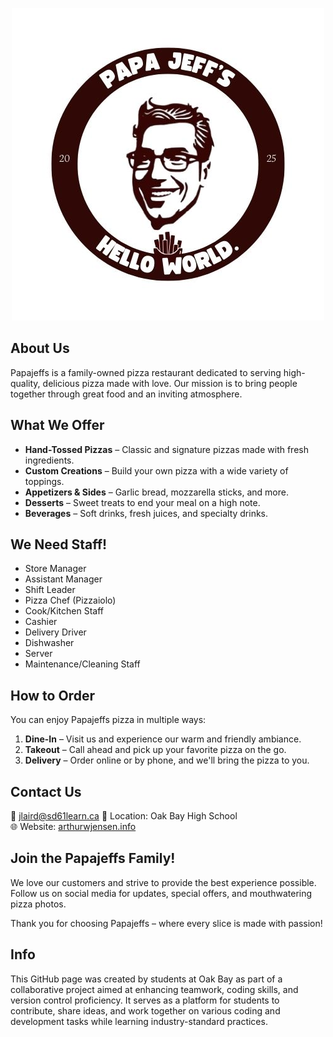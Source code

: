  <p align="center">
  <img src="papajeffsprimarylogo.jpg" />
</p>


<h2>About Us</h2>
<p>Papajeffs is a family-owned pizza restaurant dedicated to serving high-quality, delicious pizza made with love. Our mission is to bring people together through great food and an inviting atmosphere.</p>

<h2>What We Offer</h2>
<ul>
    <li><strong>Hand-Tossed Pizzas</strong> – Classic and signature pizzas made with fresh ingredients.</li>
    <li><strong>Custom Creations</strong> – Build your own pizza with a wide variety of toppings.</li>
    <li><strong>Appetizers & Sides</strong> – Garlic bread, mozzarella sticks, and more.</li>
    <li><strong>Desserts</strong> – Sweet treats to end your meal on a high note.</li>
    <li><strong>Beverages</strong> – Soft drinks, fresh juices, and specialty drinks.</li>
</ul>


<h2>We Need Staff!</h2>
<ul>
  <li>Store Manager</li>
  <li>Assistant Manager</li>
  <li>Shift Leader</li>
  <li>Pizza Chef (Pizzaiolo)</li>
  <li>Cook/Kitchen Staff</li>
  <li>Cashier</li>
  <li>Delivery Driver</li>
  <li>Dishwasher</li>
  <li>Server</li>
  <li>Maintenance/Cleaning Staff</li>
</ul>


<h2>How to Order</h2>
<p>You can enjoy Papajeffs pizza in multiple ways:</p>
<ol>
    <li><strong>Dine-In</strong> – Visit us and experience our warm and friendly ambiance.</li>
    <li><strong>Takeout</strong> – Call ahead and pick up your favorite pizza on the go.</li>
    <li><strong>Delivery</strong> – Order online or by phone, and we'll bring the pizza to you.</li>
</ol>

<h2>Contact Us</h2>
<p>
    📧 <a href="mailto:jlaird@sd61learn.ca">jlaird@sd61learn.ca</a>
    📍 Location: Oak Bay High School <br>
    🌐 Website: <a href="https://arthurwjensen.info">arthurwjensen.info</a> <br>
  </p>

<h2>Join the Papajeffs Family!</h2>
<p>We love our customers and strive to provide the best experience possible. Follow us on social media for updates, special offers, and mouthwatering pizza photos.</p>

<p>Thank you for choosing Papajeffs – where every slice is made with passion!</p>

<h2>Info</h2>
<p>This GitHub page was created by students at Oak Bay as part of a collaborative project aimed at enhancing teamwork, coding skills, and version control proficiency. It serves as a platform for students to contribute, share ideas, and work together on various coding and development tasks while learning industry-standard practices.</p>
